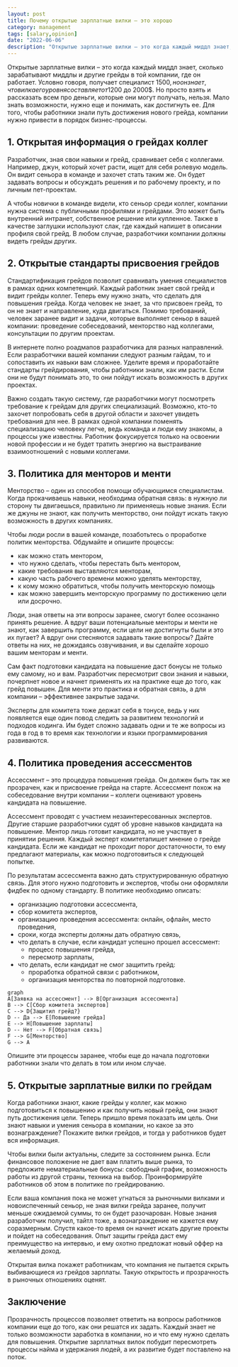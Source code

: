 ```yaml
---
layout: post
title: Почему открытые зарплатные вилки – это хорошо
category: management
tags: [salary,opinion]
date: "2022-06-06"
description: "Открытые зарплатные вилки – это когда каждый миддл знает, сколько зарабатывают миддлы и другие грейды в той компании, где он работает. Работник видит возможности для роста и вознаграждение еще до того, как получил грейд. Можно ли сразу открыть вилки, если у вас отсутствуют процессы менторства, повышения грейда и помощи в подготовке к нему? Давайте разбираться"
---
```


Открытые зарплатные вилки – это когда каждый миддл знает, сколько зарабатывают миддлы и другие грейды в той компании, где он работает. Условно говоря, получает специалист 1500$, но он знает, что вилка его уровня составляет от 1200$ до 2000$. Но просто взять и рассказать всем про деньги, которые они могут получать, нельзя. Мало знать возможности, нужно еще и понимать, как достигнуть ее. Для того, чтобы работники знали путь достижения нового грейда, компании нужно привести в порядок бизнес-процессы.

## 1. Открытая информация о грейдах коллег

Разработчик, зная свои навыки и грейд, сравнивает себя с коллегами. Например, джун, который хочет расти, ищет для себя ролевую модель. Он видит сеньора в команде и захочет стать таким же. Он будет задавать вопросы и обсуждать решения и по рабочему проекту, и по личным пет-проектам.

А чтобы новички в команде видели, кто сеньор среди коллег, компании нужна система с публичными профилями и грейдами. Это может быть внутренний интранет, собственное решение или купленное. Также в качестве заглушки используют слак, где каждый напишет в описании профиля свой грейд. В любом случае, разработчики компании должны видеть грейды других.

## 2. Открытые стандарты присвоения грейдов

Стандартификация грейдов позволит сравнивать умения специалистов в рамках одних компетенций. Каждый работник знает свой грейд и видит грейды коллег. Теперь ему нужно знать, что сделать для повышения грейда. Когда человек не знает, за что присвоен грейд, то он не знает и направление, куда двигаться. Помимо требований, человек заранее видит и задачи, которые выполняет сеньор в вашей компании: проведение собеседований, менторство над коллегами, консультации по другим проектам.

В интернете полно роадмапов разработчика для разных направлений. Если разработчики вашей компании следуют разным гайдам, то и сопоставить их навыки вам сложнее. Уделите время и проработайте стандарты грейдирования, чтобы работники знали, как им расти. Если они не будут понимать это, то они пойдут искать возможность в других проектах.

Важно создать такую систему, где разработчики могут посмотреть требование к грейдам для других специализаций. Возможно, кто-то захочет попробовать себя в другой области и захочет увидеть требования для нее. В рамках одной компании поменять специализацию человеку легче, ведь команда и люди ему знакомы, а процессы уже известны. Работник фокусируется только на освоении новой профессии и не будет тратить энергию на выстраивание взаимоотношений с новыми коллегами.

## 3. Политика для менторов и менти

Менторство – один из способов помощи обучающимся специалистам. Когда прокачиваешь навыки, необходима обратная связь: в нужную ли сторону ты двигаешься, правильно ли применяешь новые знания. Если же джуны не знают, как получить менторство, они пойдут искать такую возможность в других компаниях.

Чтобы люди росли в вашей команде, позаботьтесь о проработке политик менторства. Обдумайте и опишите процессы:

- как можно стать ментором,
- что нужно сделать, чтобы перестать быть ментором,
- какие требования выставляются менторам,
- какую часть рабочего времени можно уделять менторству,
- к кому можно обратиться, чтобы получить менторскую помощь
- как можно завершить менторскую программу по достижению цели или досрочно.

Люди, зная ответы на эти вопросы заранее, смогут более осознанно принять решение. А вдруг ваши потенциальные менторы и менти не знают, как завершить программу, если цели не достигнуты были и это их пугает? А вдруг они стесняются задавать такие вопросы? Дайте ответы на них, не дожидаясь озвучивания, и вы сделайте хорошо вашим менторам и менти.

Сам факт подготовки кандидата на повышение даст бонусы не только ему самому, но и вам. Разработчик пересмотрит свои знания и навыки, почерпнет новое и начнет применять их на практике еще до того, как грейд повышен. Для менти это практика и обратная связь, а для компании – эффективнее закрытые задачи.

Эксперты для комитета тоже держат себя в тонусе, ведь у них появляется еще один повод следить за развитием технологий и подходов кодинга. Им будет сложно задавать одни и те же вопросы из года в год в то время как технологии и языки программирования развиваются.

## 4. Политика проведения ассессментов

Ассессмент – это процедура повышения грейда. Он должен быть так же прозрачен, как и присвоение грейда на старте. Ассессмент похож на собеседование внутри компании – коллеги оценивают уровень кандидата на повышение.

Ассессмент проводят с участием незаинтересованных экспертов. Другие старшие разработчики судят об уровне навыков кандидата на повышение. Ментор лишь готовит кандидата, но не участвует в принятии решения. Каждый эксперт комитетапишет мнение о грейде кандидата. Если же кандидат не проходит порог достаточности, то ему предлагают материалы, как можно подготовиться к следующей попытке.

По результатам ассессмента важно дать структурированную обратную связь. Для этого нужно подготовить и экспертов, чтобы они оформляли фидбек по одному стандарту. В политике необходимо описать:

- организацию подготовки ассессмента,
- сбор комитета экспертов,
- организацию проведения ассессмента: онлайн, офлайн, место проведения,
- сроки, когда эксперты должны дать обратную связь,
- что делать в случае, если кандидат успешно прошел ассессмент:
	- процесс повышения грейда,
	- пересмотр зарплаты,
- что делать, если кандидат не смог защитить грейд:
	- проработка обратной связи с работником,
	- организация менторства по повторной подготовке.

```mermaid
graph
A[Заявка на ассессмент] --> B[Организация ассессмента]
B --> C[Сбор комитета экспертов]
C --> D{Защитил грейд?}
D -- Да --> E[Повышение грейда]
E --> H[Повышение зарплаты]
D -- Нет --> F[Обратная связь]
F --> G[Менторство]
G --> A
```

Опишите эти процессы заранее, чтобы еще до начала подготовки работники знали что делать в том или ином случае.

## 5. Открытые зарплатные вилки по грейдам

Когда работники знают, какие грейды у коллег, как можно подготовиться к повышению и как получить новый грейд, они знают путь достижения цели. Теперь пришло время показать им цель. Они знают навыки и умения сеньора в компании, но какое за это вознаграждение? Покажите вилки грейдов, и тогда у работников будет вся информация.

Чтобы вилки были актуальны, следите за состоянием рынка. Если финансовое положение не дает вам платить выше рынка, то предложите нематериальные бонусы: свободный график, возможность работы из другой страны, техника на выбор. Проинформируйте работников об этом в политике по грейдированию.

Если ваша компания пока не может угнаться за рыночными вилками и новоиспеченный сеньор, не зная вилки грейда заранее, получит меньше ожидаемой суммы, то он будет разочарован. Новые знания разработчик получил, тайтл тоже, а вознаграждение не кажется ему соразмерным. Спустя какое-то время он начнет искать другие проекты и пойдет на собеседования. Опыт защиты грейда даст ему преимущество на интервью, и ему охотно предложат новый оффер на желаемый доход.

Открытая вилка покажет работникам, что компания не пытается скрыть выбивающиеся из грейдов зарплаты. Такую открытость и прозрачность в рыночных отношениях оценят.

## Заключение

Прозрачность процессов позволяет ответить на вопросы работников компании еще до того, как они решатся их задать. Каждый знает не только возможности заработка в компании, но и что ему нужно сделать для повышения. Открытие зарплатных вилок побудит пересмотреть процессы найма и удержания людей, а их развитие будет поставлено на поток.
